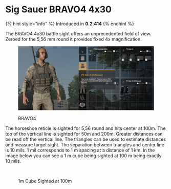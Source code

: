 # Sig Sauer BRAVO4 4x30

{% hint style="info" %}
Introduced in **0.2.414**
{% endhint %}

The BRAVO4 4x30 battle sight offers an unprecedented field of view. Zeroed for the 5,56 mm round it provides fixed 4x magnification.

<figure><img src="../../../../.gitbook/assets/image (19).png" alt=""><figcaption><p>BRAVO4</p></figcaption></figure>

The horseshoe reticle is sighted for 5,56 round and hits center at 100m. The top of the vertical line is sighted for 50m and 200m. Greater distances can be read off the vertical line. The triangles can be used to estimate distances and measure target sight. The separation between triangles and center line is 10 mils. 1 mil corresponds to 1 m spacing at a distance of 1 km. In the image below you can see a 1 m cube being sighted at 100 m being exactly 10 mils.

<figure><img src="../../../../.gitbook/assets/image (8) (4).png" alt=""><figcaption><p>1m Cube Sighted at 100m</p></figcaption></figure>
